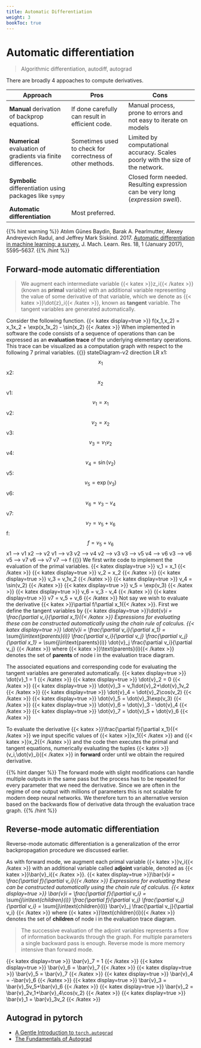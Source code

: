 ```yaml
---
title: Automatic Differentiation
weight: 3
bookToc: true
---
```


# Automatic differentiation

> Algorithmic differentiation, autodiff, autograd

There are broadly 4 appoaches to compute derivatives.

| Approach  | Pros | Cons |
| ------------- | ------------- | ------------- |
| **Manual** derivation of backprop equations. | If done carefully can result in efficient code.  | Manual process, prone to errors and not easy to iterate on models |
| **Numerical** evaluation of gradients via finite differences. | Sometimes used to check for correctness of other methods.| Limited by computational accuracy. Scales poorly with the size of the network.
| **Symbolic** differentiation using packages like `sympy` | | Closed form needed. Resulting expression can be very long (*expression swell*).|
| **Automatic differentiation** | Most preferred. |

{{% hint warning %}}
Atılım Günes Baydin, Barak A. Pearlmutter, Alexey Andreyevich Radul, and Jeffrey Mark Siskind. 2017. [Automatic differentiation in machine learning: a survey.](https://dl.acm.org/doi/pdf/10.5555/3122009.3242010) J. Mach. Learn. Res. 18, 1 (January 2017), 5595–5637.
{{% /hint %}}

## Forward-mode automatic differentiation

> We augment each intermediate variable {{< katex >}}z_i{{< /katex >}} (known as **primal** variable) with an additional variable representing the value of some derivative of that variable, which we denote as {{< katex >}}\dot{z}_i{{< /katex >}}, known as **tangent** variable. The tangent variables are generated automatically.

Consider the following function.
{{< katex display=true >}}
f(x_1,x_2) = x_1x_2 + \exp(x_1x_2) - \sin(x_2)
{{< /katex >}}
When implemented in software the code consists of a sequence of operations than can be expressed as an **evaluation trace** of the underlying elementary operations. This trace can be visualized as a computation graph with respect to the following 7 primal variables.
{{<mermaid>}}
stateDiagram-v2
    direction LR
    x1: $$x_1$$
    x2: $$x_2$$
    v1: $$v_1 = x_1$$
    v2: $$v_2 = x_2$$
    v3: $$v_3 = v_1v_2$$
    v4: $$v_4 = \sin(v_2)$$
    v5: $$v_5 = \exp(v_3)$$
    v6: $$v_6 = v_3 - v_4$$
    v7: $$v_7 = v_5 + v_6$$
    f: $$f = v_5 + v_6$$
    x1 --> v1
    x2 --> v2
    v1 --> v3
    v2 --> v4
    v2 --> v3
    v3 --> v5
    v4 --> v6
    v3 --> v6
    v5 --> v7
    v6 --> v7
    v7 --> f
{{</mermaid>}}
We first write code to implement the evaluation of the primal variables.
{{< katex display=true >}}
v_1 = x_1
{{< /katex >}}
{{< katex display=true >}}
v_2 = x_2
{{< /katex >}}
{{< katex display=true >}}
v_3 = v_1v_2
{{< /katex >}}
{{< katex display=true >}}
v_4 = \sin(v_2)
{{< /katex >}}
{{< katex display=true >}}
v_5 = \exp(v_3)
{{< /katex >}}
{{< katex display=true >}}
v_6 = v_3 - v_4
{{< /katex >}}
{{< katex display=true >}}
v7 = v_5 + v_6
{{< /katex >}}
Not say we wish to evaluate the derivative {{< katex >}}\partial f/\partial x_1{{< /katex >}}. First we define the tangent variables by
{{< katex display=true >}}\dot{v}_i = \frac{\partial v_i}{\partial x_1}{{< /katex >}}
Expressions for evaluating these can be constructed automatically using the chain rule of calculus.
{{< katex display=true >}}
\dot{v}_i = \frac{\partial v_i}{\partial x_1} = \sum_{j\in\text{parents}(i)} \frac{\partial v_i}{\partial v_j} \frac{\partial v_j}{\partial x_1} = \sum_{j\in\text{parents}(i)} \dot{v}_j \frac{\partial v_i}{\partial v_j}
{{< /katex >}}
where {{< katex >}}\text{parents}(i){{< /katex >}} denotes the set of **parents** of node i in the evaluation trace diagram.

The associated equations and corresponding code for evaluating the tangent variables are generated automatically.
{{< katex display=true >}}
\dot{v}_1 = 1
{{< /katex >}}
{{< katex display=true >}}
\dot{v}_2 = 0
{{< /katex >}}
{{< katex display=true >}}
\dot{v}_3 = v_1\dot{v}_2+\dot{v}_1v_2
{{< /katex >}}
{{< katex display=true >}}
\dot{v}_4 = \dot{v}_2\cos(v_2)
{{< /katex >}}
{{< katex display=true >}}
\dot{v}_5 = \dot{v}_3\exp(v_3)
{{< /katex >}}
{{< katex display=true >}}
\dot{v}_6 = \dot{v}_3 - \dot{v}_4
{{< /katex >}}
{{< katex display=true >}}
\dot{v}_7 = \dot{v}_5 + \dot{v}_6
{{< /katex >}}

To evaluate the derivative {{< katex >}}\frac{\partial f}{\partial x_1}{{< /katex >}} we input specific values of {{< katex >}}x_1{{< /katex >}} and {{< katex >}}x_2{{< /katex >}} and the code then executes the primal and tangent equations, numerically evaluating the tuples {{< katex >}}(v_i,\dot{v}_i){{< /katex >}} in **forward** order until we obtain the required derivative.

{{% hint danger %}}
The forward mode with slight modifications can handle multiple outputs in the same pass but the process has to be repeated for every parameter that we need the derivative. Since we are often in the regime of one output with millions of parameters this is not scalable for modern deep neural networks. We therefore turn to an alternative version based on the backwards flow of derivative data through the evaluation trace graph.
{{% /hint %}}

## Reverse-mode automatic differentiation

Reverse-mode automatic differentiation is a generalization of the error backpropagation procedure we discussed earlier.

As with forward mode, we augment each primal variable {{< katex >}}v_i{{< /katex >}} with an additional variable called **adjoint** variable, denoted as {{< katex >}}\bar{v}_i{{< /katex >}}.
{{< katex display=true >}}\bar{v}_i = \frac{\partial f}{\partial v_i}{{< /katex >}}
Expressions for evaluating these can be constructed automatically using the chain rule of calculus.
{{< katex display=true >}}
\bar{v}_i = \frac{\partial f}{\partial v_i} = \sum_{j\in\text{children}(i)} \frac{\partial f}{\partial v_j} \frac{\partial v_j}{\partial v_i} = \sum_{j\in\text{children}(i)} \bar{v}_j \frac{\partial v_j}{\partial v_i}
{{< /katex >}}
where {{< katex >}}\text{children}(i){{< /katex >}} denotes the set of **children** of node i in the evaluation trace diagram.

> The successive evaluation of the adjoint variables represents a flow of information backwards through the graph. For multiple parameters a single backward pass is enough. Reverse mode is more memory intensive than forward mode.

{{< katex display=true >}}
\bar{v}_7 = 1
{{< /katex >}}
{{< katex display=true >}}
\bar{v}_6 = \bar{v}_7
{{< /katex >}}
{{< katex display=true >}}
\bar{v}_5 = \bar{v}_7
{{< /katex >}}
{{< katex display=true >}}
\bar{v}_4 = -\bar{v}_6
{{< /katex >}}
{{< katex display=true >}}
\bar{v}_3 = \bar{v}_5v_5+\bar{v}_6
{{< /katex >}}
{{< katex display=true >}}
\bar{v}_2 = \bar{v}_2v_1+\bar{v}_4\cos(v_2)
{{< /katex >}}
{{< katex display=true >}}
\bar{v}_1 = \bar{v}_3v_2
{{< /katex >}}

## Autograd in pytorch

- [A Gentle Introduction to `torch.autograd`](https://pytorch.org/tutorials/beginner/blitz/autograd_tutorial.html)
- [The Fundamentals of Autograd](https://pytorch.org/tutorials/beginner/introyt/autogradyt_tutorial.html)
